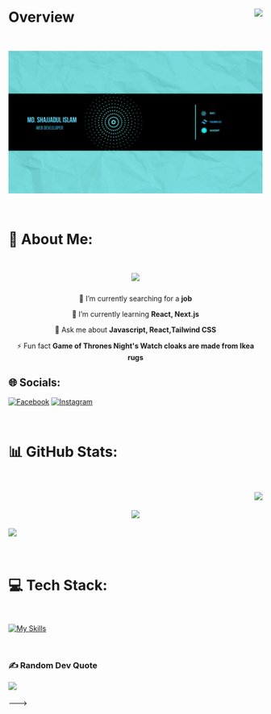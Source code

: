 # Overview <img align="right" src="https://api.visitorbadge.io/api/visitors?path=shaikat1&label=Visitors&labelColor=%232ccce4&countColor=%23d9e3f0&style=plastic" />

<br>

![](/assets/githubBanner.png)

<br>

# 💫 About Me:

<h1 align="center">
    <img src="https://readme-typing-svg.herokuapp.com/?font=Kalnia&size=35&center=true&vCenter=true&width=500&height=70&duration=4000&lines=Hi+There!+👋;+I'm+Shajjadul+Islam!;" />
</h1>



<div align="center">
 
 🔭 I’m currently searching for a **job**
 
 🌱 I’m currently learning **React, Next.js**

💬 Ask me about **Javascript, React,Tailwind CSS**

⚡ Fun fact **Game of Thrones Night's Watch cloaks are made from Ikea rugs**

 </div>


## 🌐 Socials:
[![Facebook](https://img.shields.io/badge/Facebook-%231877F2.svg?logo=Facebook&logoColor=white)](https://facebook.com/shajjadul.islam.543) [![Instagram](https://img.shields.io/badge/Instagram-%23E4405F.svg?logo=Instagram&logoColor=white)](https://instagram.com/shajjadss) 

<br>

# 📊 GitHub Stats:
<br>
<br>

<div align="right">
    <img src="https://camo.githubusercontent.com/7f5dd1a4fe5e17ceba8d88dd5a925de5a76be400b724bef5e2021a2b52732689/68747470733a2f2f6769746875622d726561646d652d73747265616b2d73746174732e6865726f6b756170702e636f6d2f3f757365723d736861696b617431267468656d653d67726179776869746526686964655f626f726465723d66616c7365"/>
</div><br>
<div align="center">
    <img src="https://camo.githubusercontent.com/4decec3589fd4f0c516c3ff6d9e3b03f05870e0068ff487672a4f947a677e76d/68747470733a2f2f6769746875622d726561646d652d73746174732e76657263656c2e6170702f6170693f757365726e616d653d736861696b617431267468656d653d6772617977686974652673686f775f69636f6e733d7472756526686964655f626f726465723d66616c736526636f756e745f707269766174653d74727565"/>
</div><br>
<div align="left">
    <img src="https://camo.githubusercontent.com/cb2e6c26f3e1ed7f26b0034277d910b754eb27e0c70c5e76e75276b0fb8a49f1/68747470733a2f2f6769746875622d726561646d652d73746174732e76657263656c2e6170702f6170692f746f702d6c616e67732f3f757365726e616d653d736861696b617431267468656d653d6772617977686974652673686f775f69636f6e733d7472756526686964655f626f726465723d66616c7365266c61796f75743d636f6d70616374"/>
</div>
<br>
<br>

# 💻 Tech Stack:
<br>

[![My Skills](https://skillicons.dev/icons?i=js,html,css,tailwind,react,firebase)](https://skillicons.dev)

<br>

### ✍️ Random Dev Quote
![](https://quotes-github-readme.vercel.app/api?type=horizontal&theme=radical)

--->
